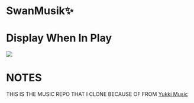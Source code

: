 
# SwanMusik✨


# Display When In Play
 <img src="https://graph.org/file/7e08070b492f844d031fa.jpg"> 
 
 # NOTES
THIS IS THE MUSIC REPO THAT I CLONE BECAUSE OF FROM
[Yukki Music](https://github.com/TeamYukki/YukkiMusicBot)
